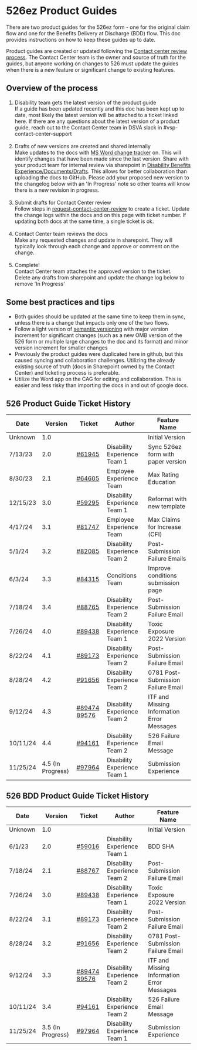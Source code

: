 # 526ez Product Guides

There are two product guides for the 526ez form - one for the original claim flow and one for the Benefits Delivery at Discharge (BDD) flow. This doc
provides instructions on how to keep these guides up to date.

Product guides are created or updated following the [Contact center review process](https://depo-platform-documentation.scrollhelp.site/collaboration-cycle/contact-center-review). 
The Contact Center team is the owner and source of truth for the guides, but anyone working on changes to 526 must update the guides when there is a 
new feature or significant change to existing features.

## Overview of the process
1. Disability team gets the latest version of the product guide<br>
If a guide has been updated recently and this doc has been kept up to date, most likely the latest version will be attached to a ticket linked here.
If there are any questions about the latest version of a product guide, reach out to the Contact Center team in DSVA slack in #vsp-contact-center-support<br><br>
2. Drafts of new versions are created and shared internally<br>
Make updates to the docs with [MS Word change tracker](https://support.microsoft.com/en-us/office/track-changes-in-word-197ba630-0f5f-4a8e-9a77-3712475e806a#:~:text=Click%20or%20tap%20at%20the,moves%20to%20the%20next%20change.) on. This will identify changes that have been made since the last version. Share with your product team for internal review via sharepoint in
[Disability Benefits Experience/Documents/Drafts](https://dvagov.sharepoint.com/:f:/r/sites/vaabdvro/Shared%20Documents/Disability%20Benefits%20Experience/Documentation/Drafts?csf=1&web=1&e=Bq1VNW).
This allows for better collaboration than uploading the docs to GitHub. Please add your proposed new version to the changelog below with an 'In Progress' note so other teams will know there is a new revision in progress. <br><br>
3. Submit drafts for Contact Center review<br>
Follow steps in [request-contact-center-review](https://github.com/department-of-veterans-affairs/va.gov-team/blob/master/platform/contact-center/request-contact-center-review.md)
to create a ticket. Update the change logs within the docs and on this page with ticket number. If updating both docs at the same time, a single ticket is ok.<br><br>
4. Contact Center team reviews the docs <br>
Make any requested changes and update in sharepoint. They will typically look through each change and approve or comment on the change.<br><br>
5. Complete!<br>Contact Center team attaches the approved version to the ticket.<br>Delete any drafts from sharepoint and update the change log below to remove 'In Progress'

## Some best practices and tips
- Both guides should be updated at the same time to keep them in sync, unless there is a change that impacts only one of the two flows.
- Follow a light version of [semantic versioning](https://semver.org/) with major version increment for significant changes (such as a new OMB version of the 526 form or multiple large changes to the doc and its format) and minor version increment for smaller changes
- Previously the product guides were duplicated here in github, but this caused syncing and collaboration challenges. Utilizing the already existing source of truth (docs in Sharepoint owned by the Contact Center) and ticketing process is preferable.
- Utilize the Word app on the CAG for editing and collaboration. This is easier and less risky than importing the docs in and out of google docs.

## 526 Product Guide Ticket History
|Date|Version|Ticket|Author|Feature Name|
|----|----|----|----|----|
|Unknown|1.0|||Initial Version|
|7/13/23|2.0|[#61945](https://github.com/department-of-veterans-affairs/va.gov-team/issues/61945)|Disability Experience Team 1|Sync 526ez form with paper version|
|8/30/23|2.1|[#64605](https://github.com/department-of-veterans-affairs/va.gov-team/issues/64605)|Employee Experience Team|Max Rating Education|
|12/15/23|3.0|[#59295](https://github.com/department-of-veterans-affairs/va.gov-team/issues/59295)|Disability Experience Team 1|Reformat with new template|
|4/17/24|3.1|[#81747](https://github.com/department-of-veterans-affairs/va.gov-team/issues/81747)|Employee Experience Team|Max Claims for Increase (CFI)|
|5/1/24|3.2|[#82085](https://github.com/department-of-veterans-affairs/va.gov-team/issues/82085)|Disability Experience Team 2|Post-Submission Failure Emails|
|6/3/24|3.3|[#84315](https://github.com/department-of-veterans-affairs/va.gov-team/issues/84315)|Conditions Team|Improve conditions submission page|
|7/18/24|3.4|[#88765](https://github.com/department-of-veterans-affairs/va.gov-team/issues/88765)|Disability Experience Team 2|Post-Submission Failure Email|
|7/26/24|4.0|[#89438](https://github.com/department-of-veterans-affairs/va.gov-team/issues/89438)|Disability Experience Team 1|Toxic Exposure<br>2022 Version|
|8/22/24 |4.1|[#89173](https://github.com/orgs/department-of-veterans-affairs/projects/1263/views/2?filterQuery=&sliceBy%5Bvalue%5D=nnicholas7&pane=issue&itemId=72805124)|Disability Experience Team 2|Post-Submission Failure Email|
|8/28/24 |4.2|[#91656](https://github.com/orgs/department-of-veterans-affairs/projects/1263/views/2?filterQuery=&sliceBy%5Bvalue%5D=nnicholas7&pane=issue&itemId=76716622)|Disability Experience Team 2|0781 Post-Submission Failure Email|
|9/12/24 |4.3|[#89474](https://github.com/department-of-veterans-affairs/va.gov-team/issues/89474) [89576](https://github.com/department-of-veterans-affairs/va.gov-team/issues/89576)|Disability Experience Team 2|ITF and Missing Information Error Messages|
|10/11/24 |4.4|[#94161](https://github.com/department-of-veterans-affairs/va.gov-team/issues/94161)|Disability Experience Team 2|526 Failure Email Message|
|11/25/24|4.5 (In Progress)|[#97964](https://github.com/department-of-veterans-affairs/va.gov-team/issues/97964)|Disability Experience Team 1|Submission Experience|


## 526 BDD Product Guide Ticket History
|Date|Version|Ticket|Author|Feature Name|
|----|----|----|----|----|
|Unknown|1.0|||Initial Version|
|6/1/23|2.0|[#59016](https://github.com/department-of-veterans-affairs/va.gov-team/issues/59016)|Disability Experience Team 1|BDD SHA|
|7/18/24|2.1|[#88767](https://github.com/department-of-veterans-affairs/va.gov-team/issues/88767)|Disability Experience Team 2|Post-Submission Failure Email|
|7/26/24|3.0|[#89438](https://github.com/department-of-veterans-affairs/va.gov-team/issues/89438)|Disability Experience Team 1|Toxic Exposure<br>2022 Version|
|8/22/24 |3.1|[#89173](https://github.com/orgs/department-of-veterans-affairs/projects/1263/views/2?filterQuery=&sliceBy%5Bvalue%5D=nnicholas7&pane=issue&itemId=72805124)|Disability Experience Team 2|Post-Submission Failure Email|
|8/28/24 |3.2|[#91656](https://github.com/orgs/department-of-veterans-affairs/projects/1263/views/2?filterQuery=&sliceBy%5Bvalue%5D=nnicholas7&pane=issue&itemId=76716622)|Disability Experience Team 2|0781 Post-Submission Failure Email|
|9/12/24 |3.3|[#89474](https://github.com/department-of-veterans-affairs/va.gov-team/issues/89474) [89576](https://github.com/department-of-veterans-affairs/va.gov-team/issues/89576)|Disability Experience Team 2|ITF and Missing Information Error Messages|
|10/11/24 |3.4|[#94161](https://github.com/department-of-veterans-affairs/va.gov-team/issues/94161)|Disability Experience Team 2|526 Failure Email Message|
|11/25/24|3.5 (In Progress)|[#97964](https://github.com/department-of-veterans-affairs/va.gov-team/issues/97964)|Disability Experience Team 1|Submission Experience|
